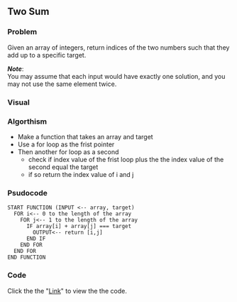 ## Two Sum
### Problem
Given an array of integers, return indices of the two numbers such that they add up to a specific target.

__*Note*__:<br>
You may assume that each input would have exactly one solution, and you may not use the same element twice.

### Visual

### Algorthism
* Make a function that takes an array and target
* Use a for loop as the frist pointer
* Then another for loop as a second
  * check if index value of the frist loop plus the the index value of the second equal the target
  * if so return the index value of i and j

### Psudocode
```
START FUNCTION (INPUT <-- array, target)
  FOR i<-- 0 to the length of the array
    FOR j<-- 1 to the length of the array
      IF array[i] + array[j] === target
        OUTPUT<-- return [i,j]
      END IF
    END FOR
  END FOR
END FUNCTION
```

### Code
Click the the "[Link](twoSum.js)" to view the the code. 